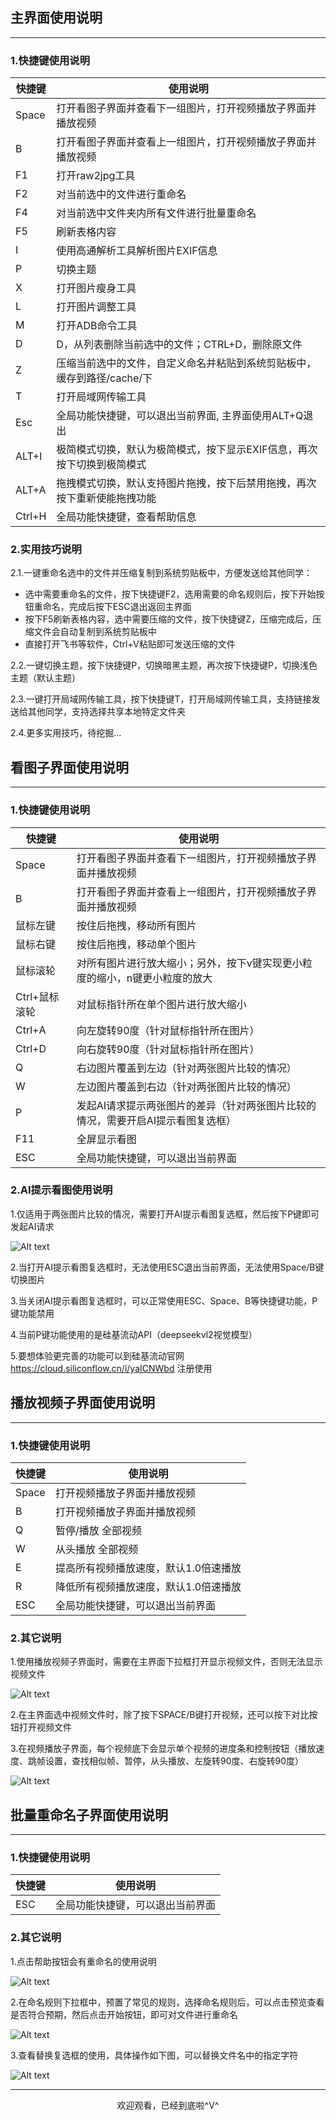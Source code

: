 ## 主界面使用说明

---

### 1.快捷键使用说明


| 快捷键 | 使用说明                                                                                       |
| ------ | ---------------------------------------------------------------------------------------------- |
| Space  | 打开看图子界面并查看下一组图片，打开视频播放子界面并播放视频                                   |
| B      | 打开看图子界面并查看上一组图片，打开视频播放子界面并播放视频                                   |
| F1     | 打开raw2jpg工具                                                                                |
| F2     | 对当前选中的文件进行重命名                                                                     |
| F4     | 对当前选中文件夹内所有文件进行批量重命名                                                       |
| F5     | 刷新表格内容                                                                                   |
| I      | 使用高通解析工具解析图片EXIF信息                                                               |
| P      | 切换主题                                                                                       |
| X      | 打开图片瘦身工具                                                                               |
| L      | 打开图片调整工具                                                                               |
| M      | 打开ADB命令工具                                                                                |
| D      | D，从列表删除当前选中的文件；CTRL+D，删除原文件                                                |
| Z      | 压缩当前选中的文件，自定义命名并粘贴到系统剪贴板中，缓存到路径/cache/下                        |
| T      | 打开局域网传输工具                                                                             |
| Esc    | 全局功能快捷键，可以退出当前界面, 主界面使用ALT+Q退出                                          |
| ALT+I  | 极简模式切换，默认为极简模式，按下显示EXIF信息，再次按下切换到极简模式                         |
| ALT+A  | 拖拽模式切换，默认支持图片拖拽，按下后禁用拖拽，再次按下重新使能拖拽功能                       |
| Ctrl+H | 全局功能快捷键，查看帮助信息                                                                   |

### 2.实用技巧说明

2.1.一键重命名选中的文件并压缩复制到系统剪贴板中，方便发送给其他同学：

- 选中需要重命名的文件，按下快捷键F2，选用需要的命名规则后，按下开始按钮重命名，完成后按下ESC退出返回主界面
- 按下F5刷新表格内容，选中需要压缩的文件，按下快捷键Z，压缩完成后，压缩文件会自动复制到系统剪贴板中
- 直接打开飞书等软件，Ctrl+V粘贴即可发送压缩的文件

2.2.一键切换主题，按下快捷键P，切换暗黑主题，再次按下快捷键P，切换浅色主题（默认主题）

2.3.一键打开局域网传输工具，按下快捷键T，打开局域网传输工具，支持链接发送给其他同学，支持选择共享本地特定文件夹

2.4.更多实用技巧，待挖掘...

## 看图子界面使用说明

---

### 1.快捷键使用说明


| 快捷键        | 使用说明                                                                         |
| ------------- | -------------------------------------------------------------------------------- |
| Space         | 打开看图子界面并查看下一组图片，打开视频播放子界面并播放视频                     |
| B             | 打开看图子界面并查看上一组图片，打开视频播放子界面并播放视频                     |
| 鼠标左键      | 按住后拖拽，移动所有图片                                                         |
| 鼠标右键      | 按住后拖拽，移动单个图片                                                         |
| 鼠标滚轮      | 对所有图片进行放大缩小；另外，按下v键实现更小粒度的缩小，n键更小粒度的放大       |
| Ctrl+鼠标滚轮 | 对鼠标指针所在单个图片进行放大缩小                                               |
| Ctrl+A        | 向左旋转90度（针对鼠标指针所在图片）                                             |
| Ctrl+D        | 向右旋转90度（针对鼠标指针所在图片）                                             |
| Q             | 右边图片覆盖到左边（针对两张图片比较的情况）                                     |
| W             | 左边图片覆盖到右边（针对两张图片比较的情况）                                     |
| P             | 发起AI请求提示两张图片的差异（针对两张图片比较的情况，需要开启AI提示看图复选框） |
| F11           | 全屏显示看图                                                                     |
| ESC           | 全局功能快捷键，可以退出当前界面                                                 |

### 2.AI提示看图使用说明

1.仅适用于两张图片比较的情况，需要打开AI提示看图复选框，然后按下P键即可发起AI请求

![Alt text](D:\Image_process\hiviewer\docs\images\image.png)

2.当打开AI提示看图复选框时，无法使用ESC退出当前界面，无法使用Space/B键切换图片

3.当关闭AI提示看图复选框时，可以正常使用ESC、Space、B等快捷键功能，P键功能禁用

4.当前P键功能使用的是硅基流动API（deepseekvl2视觉模型）

5.要想体验更完善的功能可以到硅基流动官网 https://cloud.siliconflow.cn/i/yaICNWbd 注册使用

## 播放视频子界面使用说明

---

### 1.快捷键使用说明


| 快捷键 | 使用说明                              |
| ------ | ------------------------------------- |
| Space  | 打开视频播放子界面并播放视频          |
| B      | 打开视频播放子界面并播放视频          |
| Q      | 暂停/播放 全部视频                    |
| W      | 从头播放  全部视频                    |
| E      | 提高所有视频播放速度，默认1.0倍速播放 |
| R      | 降低所有视频播放速度，默认1.0倍速播放 |
| ESC    | 全局功能快捷键，可以退出当前界面      |

### 2.其它说明

1.使用播放视频子界面时，需要在主界面下拉框打开显示视频文件，否则无法显示视频文件

![Alt text](D:\Image_process\hiviewer\docs\images\image-1.png)

2.在主界面选中视频文件时，除了按下SPACE/B键打开视频，还可以按下对比按钮打开视频文件

3.在视频播放子界面，每个视频底下会显示单个视频的进度条和控制按钮（播放速度、跳帧设置，查找相似帧、暂停，从头播放、左旋转90度、右旋转90度）

![Alt text](D:\Image_process\hiviewer\docs\images\image-2.png)

## 批量重命名子界面使用说明

---

### 1.快捷键使用说明


| 快捷键 | 使用说明                         |
| ------ | -------------------------------- |
| ESC    | 全局功能快捷键，可以退出当前界面 |

### 2.其它说明

1.点击帮助按钮会有重命名的使用说明

![Alt text](D:\Image_process\hiviewer\docs\images\image-3.png)

2.在命名规则下拉框中，预置了常见的规则，选择命名规则后，可以点击预览查看是否符合预期，然后点击开始按钮，即可对文件进行重命名

![Alt text](D:\Image_process\hiviewer\docs\images\image-4.png)

3.查看替换复选框的使用，具体操作如下图，可以替换文件名中的指定字符

![Alt text](D:\Image_process\hiviewer\docs\images\image-5.png)



---

<div style="text-align: center;">
  欢迎观看，已经到底啦^V^
</div> 
